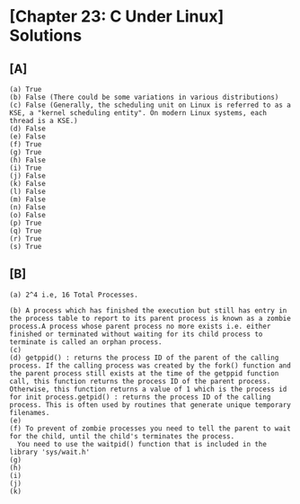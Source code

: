 # [Chapter 23: C Under Linux] Solutions

## [A]
    
    (a) True
    (b) False (There could be some variations in various distributions)
    (c) False (Generally, the scheduling unit on Linux is referred to as a KSE, a "kernel scheduling entity". On modern Linux systems, each thread is a KSE.)
    (d) False
    (e) False
    (f) True
    (g) True
    (h) False
    (i) True
    (j) False
    (k) False
    (l) False
    (m) False
    (n) False
    (o) False
    (p) True
    (q) True
    (r) True
    (s) True
    
## [B]

    (a) 2^4 i.e, 16 Total Processes.
    
    (b) A process which has finished the execution but still has entry in the process table to report to its parent process is known as a zombie process.A process whose parent process no more exists i.e. either finished or terminated without waiting for its child process to terminate is called an orphan process.
    (c)
    (d) getppid() : returns the process ID of the parent of the calling process. If the calling process was created by the fork() function and the parent process still exists at the time of the getppid function call, this function returns the process ID of the parent process. Otherwise, this function returns a value of 1 which is the process id for init process.getpid() : returns the process ID of the calling process. This is often used by routines that generate unique temporary filenames.
    (e) 
    (f) To prevent of zombie processes you need to tell the parent to wait for the child, until the child's terminates the process.
      You need to use the waitpid() function that is included in the library 'sys/wait.h'
    (g)
    (h)
    (i)
    (j)
    (k)
